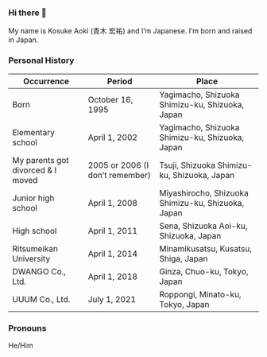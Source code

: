 ### Hi there 👋
My name is Kosuke Aoki (青木 宏祐) and I’m Japanese. I’m born and raised in Japan.

### Personal History

| Occurrence                        | Period                          | Place                                              |
| --------------------------------- | ------------------------------- | -------------------------------------------------- |
| Born                              | October 16, 1995                | Yagimacho, Shizuoka Shimizu-ku, Shizuoka, Japan    |
| Elementary school                 | April 1, 2002                   | Yagimacho, Shizuoka Shimizu-ku, Shizuoka, Japan    |
| My parents got divorced & I moved | 2005 or 2006 (I don’t remember) | Tsuji, Shizuoka Shimizu-ku, Shizuoka, Japan        |
| Junior high school                | April 1, 2008                   | Miyashirocho, Shizuoka Shimizu-ku, Shizuoka, Japan |
| High school                       | April 1, 2011                   | Sena, Shizuoka Aoi-ku, Shizuoka, Japan             |
| Ritsumeikan University            | April 1, 2014                   | Minamikusatsu, Kusatsu, Shiga, Japan               |
| DWANGO Co., Ltd.                  | April 1, 2018                   | Ginza, Chuo-ku, Tokyo, Japan                       |
| UUUM Co., Ltd.                    | July 1, 2021                    | Roppongi, Minato-ku, Tokyo, Japan                  |

### Pronouns
He/Him

<!--
**noraworld/noraworld** is a ✨ _special_ ✨ repository because its `README.md` (this file) appears on your GitHub profile.

Here are some ideas to get you started:

- 🔭 I’m currently working on ...
- 🌱 I’m currently learning ...
- 👯 I’m looking to collaborate on ...
- 🤔 I’m looking for help with ...
- 💬 Ask me about ...
- 📫 How to reach me: ...
- 😄 Pronouns: ...
- ⚡ Fun fact: ...
-->
